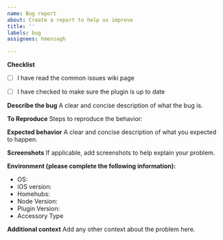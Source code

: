 ```yaml
---
name: Bug report
about: Create a report to help us improve
title: ''
labels: bug
assignees: hmenzagh

---
```


**Checklist**
- [ ] I have read the common issues wiki page
- [ ] I have checked to make sure the plugin is up to date



**Describe the bug**
A clear and concise description of what the bug is.

**To Reproduce**
Steps to reproduce the behavior:


**Expected behavior**
A clear and concise description of what you expected to happen.

**Screenshots**
If applicable, add screenshots to help explain your problem.

**Environment (please complete the following information):**
 - OS: 
-  iOS version:
-  Homehubs: 
 - Node Version: 
 - Plugin Version:
-  Accessory Type



**Additional context**
Add any other context about the problem here.
